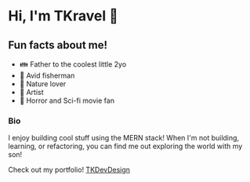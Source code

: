 # Hi, I'm TKravel 👋

## Fun facts about me!
- :family: Father to the coolest little 2yo
- :fishing_pole_and_fish: Avid fisherman
- :deciduous_tree: Nature lover
- :art: Artist
- :ghost: Horror and Sci-fi movie fan

### Bio

I enjoy building cool stuff using the MERN stack! When I'm not building, learning, or refactoring, you can find me out exploring the world with my son!

Check out my portfolio! [TKDevDesign](https://www.tkdevdesign.com/)
